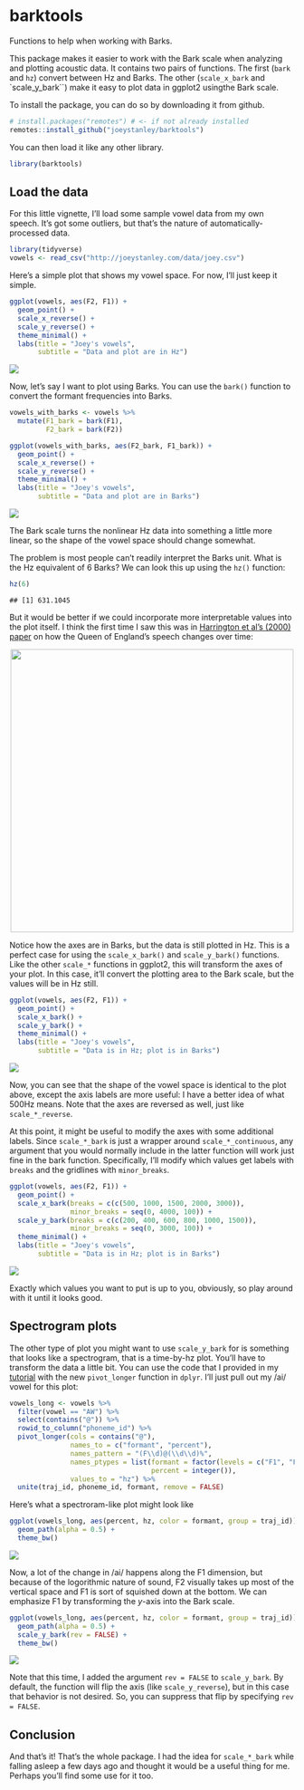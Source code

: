 
# barktools

Functions to help when working with Barks.

This package makes it easier to work with the Bark scale when analyzing
and plotting acoustic data. It contains two pairs of functions. The
first (`bark` and `hz`) convert between Hz and Barks. The other
(`scale_x_bark` and \`scale\_y\_bark\`\`) make it easy to plot data in
ggplot2 usingthe Bark scale.

To install the package, you can do so by downloading it from github.

``` r
# install.packages("remotes") # <- if not already installed
remotes::install_github("joeystanley/barktools")
```

You can then load it like any other library.

``` r
library(barktools)
```

## Load the data

For this little vignette, I’ll load some sample vowel data from my own
speech. It’s got some outliers, but that’s the nature of
automatically-processed data.

``` r
library(tidyverse)
vowels <- read_csv("http://joeystanley.com/data/joey.csv")
```

Here’s a simple plot that shows my vowel space. For now, I’ll just keep
it simple.

``` r
ggplot(vowels, aes(F2, F1)) + 
  geom_point() + 
  scale_x_reverse() + 
  scale_y_reverse() + 
  theme_minimal() + 
  labs(title = "Joey's vowels",
       subtitle = "Data and plot are in Hz")
```

![](README_files/figure-gfm/unnamed-chunk-5-1.png)<!-- -->

Now, let’s say I want to plot using Barks. You can use the `bark()`
function to convert the formant frequencies into Barks.

``` r
vowels_with_barks <- vowels %>%
  mutate(F1_bark = bark(F1),
         F2_bark = bark(F2))

ggplot(vowels_with_barks, aes(F2_bark, F1_bark)) + 
  geom_point() + 
  scale_x_reverse() + 
  scale_y_reverse() + 
  theme_minimal() + 
  labs(title = "Joey's vowels",
       subtitle = "Data and plot are in Barks")
```

![](README_files/figure-gfm/unnamed-chunk-6-1.png)<!-- -->

The Bark scale turns the nonlinear Hz data into something a little more
linear, so the shape of the vowel space should change somewhat.

The problem is most people can’t readily interpret the Barks unit. What
is the Hz equivalent of 6 Barks? We can look this up using the `hz()`
function:

``` r
hz(6)
```

    ## [1] 631.1045

But it would be better if we could incorporate more interpretable values
into the plot itself. I think the first time I saw this was in
[Harrington et al’s (2000)
paper](https://www.jstor.org/stable/44526873?seq=1#metadata_info_tab_contents)
on how the Queen of England’s speech changes over
time:

<img src="harrington_sample.jpg" width="500px" style="display: block; margin: auto;" />

Notice how the axes are in Barks, but the data is still plotted in Hz.
This is a perfect case for using the `scale_x_bark()` and
`scale_y_bark()` functions. Like the other `scale_*` functions in
ggplot2, this will transform the axes of your plot. In this case, it’ll
convert the plotting area to the Bark scale, but the values will be in
Hz still.

``` r
ggplot(vowels, aes(F2, F1)) + 
  geom_point() + 
  scale_x_bark() + 
  scale_y_bark() + 
  theme_minimal() + 
  labs(title = "Joey's vowels",
       subtitle = "Data is in Hz; plot is in Barks")
```

![](README_files/figure-gfm/unnamed-chunk-9-1.png)<!-- -->

Now, you can see that the shape of the vowel space is identical to the
plot above, except the axis labels are more useful: I have a better idea
of what 500Hz means. Note that the axes are reversed as well, just like
`scale_*_reverse`.

At this point, it might be useful to modify the axes with some
additional labels. Since `scale_*_bark` is just a wrapper around
`scale_*_continuous`, any argument that you would normally include in
the latter function will work just fine in the bark function.
Specifically, I’ll modify which values get labels with `breaks` and the
gridlines with `minor_breaks`.

``` r
ggplot(vowels, aes(F2, F1)) + 
  geom_point() + 
  scale_x_bark(breaks = c(c(500, 1000, 1500, 2000, 3000)),
               minor_breaks = seq(0, 4000, 100)) +
  scale_y_bark(breaks = c(c(200, 400, 600, 800, 1000, 1500)),
               minor_breaks = seq(0, 3000, 100)) + 
  theme_minimal() + 
  labs(title = "Joey's vowels",
       subtitle = "Data is in Hz; plot is in Barks")
```

![](README_files/figure-gfm/unnamed-chunk-10-1.png)<!-- -->

Exactly which values you want to put is up to you, obviously, so play
around with it until it looks good.

## Spectrogram plots

The other type of plot you might want to use `scale_y_bark` for is
something that looks like a spectrogram, that is a time-by-hz plot.
You’ll have to transform the data a little bit. You can use the code
that I provided in my
[tutorial](http://joeystanley.com/blog/reshaping-vowel-formant-data-with-tidyr)
with the new `pivot_longer` function in `dplyr`. I’ll just pull out my
/ai/ vowel for this plot:

``` r
vowels_long <- vowels %>%
  filter(vowel == "AW") %>%
  select(contains("@")) %>%
  rowid_to_column("phoneme_id") %>%
  pivot_longer(cols = contains("@"), 
               names_to = c("formant", "percent"), 
               names_pattern = "(F\\d)@(\\d\\d)%", 
               names_ptypes = list(formant = factor(levels = c("F1", "F2")),
                                   percent = integer()), 
               values_to = "hz") %>%
  unite(traj_id, phoneme_id, formant, remove = FALSE)
```

Here’s what a spectroram-like plot might look
like

``` r
ggplot(vowels_long, aes(percent, hz, color = formant, group = traj_id)) + 
  geom_path(alpha = 0.5) +
  theme_bw()
```

![](README_files/figure-gfm/unnamed-chunk-12-1.png)<!-- -->

Now, a lot of the change in /ai/ happens along the F1 dimension, but
because of the logorithmic nature of sound, F2 visually takes up most of
the vertical space and F1 is sort of squished down at the bottom. We can
emphasize F1 by transforming the *y*-axis into the Bark
scale.

``` r
ggplot(vowels_long, aes(percent, hz, color = formant, group = traj_id)) + 
  geom_path(alpha = 0.5) +
  scale_y_bark(rev = FALSE) + 
  theme_bw()
```

![](README_files/figure-gfm/unnamed-chunk-13-1.png)<!-- -->

Note that this time, I added the argument `rev = FALSE` to
`scale_y_bark`. By default, the function will flip the axis (like
`scale_y_reverse`), but in this case that behavior is not desired. So,
you can suppress that flip by specifying `rev = FALSE`.

## Conclusion

And that’s it\! That’s the whole package. I had the idea for
`scale_*_bark` while falling asleep a few days ago and thought it would
be a useful thing for me. Perhaps you’ll find some use for it too.
